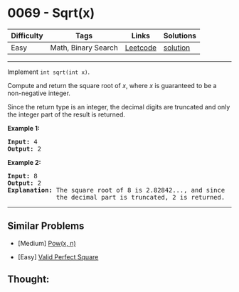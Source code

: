 # 0069 - Sqrt(x)

Difficulty  | Tags | Links | Solutions
----------- | ---- | ----- | -----
Easy | Math, Binary Search | [Leetcode](https://leetcode.com/problems/sqrtx) | [solution](https://leetcode.com/problems/sqrtx/solution/)


-----------

<p>Implement <code>int sqrt(int x)</code>.</p>

<p>Compute and return the square root of <em>x</em>, where&nbsp;<em>x</em>&nbsp;is guaranteed to be a non-negative integer.</p>

<p>Since the return type&nbsp;is an integer, the decimal digits are truncated and only the integer part of the result&nbsp;is returned.</p>

<p><strong>Example 1:</strong></p>

<pre>
<strong>Input:</strong> 4
<strong>Output:</strong> 2
</pre>

<p><strong>Example 2:</strong></p>

<pre>
<strong>Input:</strong> 8
<strong>Output:</strong> 2
<strong>Explanation:</strong> The square root of 8 is 2.82842..., and since 
&nbsp;            the decimal part is truncated, 2 is returned.
</pre>


-----------


## Similar Problems

- [Medium] [Pow(x, n)](powx-n)

- [Easy] [Valid Perfect Square](valid-perfect-square)




## Thought:
